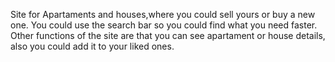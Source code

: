 Site for Apartaments and houses,where you could sell yours or buy a new one.
You could use the search bar so you could find what you need faster.
Other functions of the site are that you can see apartament or house details,
also you could add it to your liked ones.
